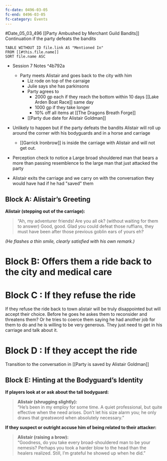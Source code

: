 ```yaml
---
fc-date: 0496-03-05
fc-end: 0496-03-05
fc-category: Events
---
```


#Date_05_03_496 
[[Party Ambushed by Merchant Guild Bandits]] Continuation if the party defeats the bandits 

```dataview
TABLE WITHOUT ID file.link AS "Mentioned In"
FROM [[#this.file.name]]
SORT file.name ASC
```

- Session 7 Notes  ^4b792a
	- Party meets Alistair and goes back to the city with him 
		- Liz rode on top of the carraige 
		- Julie says she has parkinsons 
		- Party agrees to 
			- 2000 gp each if they reach the bottom within 10 days [[Lake Arden Boat Race]] same day 
			- 1000 gp if they take longer 
			- 10% off all items at [[The Dragons Breath Forge]] 
		- [[Party due date for Alistair Goldman]] 

- Unlikely to happen but if the party defeats the bandits Alistair will roll up around the corner with his bodyguards and in a horse and carriage
	- [[Garrick Ironbrow]] is inside the carriage with Alistair and will not get out. 
- Perception check to notice a Large broad shouldered man that bears a more than passing resemblence to the large man that just attacked the party 
- Alistair exits the carriage and we carry on with the conversation they would have had if he had "saved" them 

## **Block A: Alistair’s Greeting**

**Alistair (stepping out of the carriage):**

> “Ah, my adventurer friends! Are you all ok? (without waiting for them to answer) Good, good. Glad you could defeat those ruffians, they must have been after those previous goblin ears of yours eh? 

_(He flashes a thin smile, clearly satisfied with his own remark.)_

# Block B: Offers them a ride back to the city and medical care 

# Block C : If they refuse the ride
If they refuse the ride back to town alistair will be truly disappointed but will accept their choice. Before he goes he askes them to reconsider and threatens them? 
Or he tries to coerce them saying he had another job for them to do and he is willing to be very generous. They just need to get in his carriage and talk about it. 

# Block D : If they accept the ride 
Transition to the conversation in [[Party is saved by Alistair Goldman]] 

## **Block E: Hinting at the Bodyguard’s Identity**

**If players look at or ask about the tall bodyguard:**

> **Alistair (shrugging slightly):**  
> “He’s been in my employ for some time. A quiet professional, but quite effective when the need arises. Don’t let his size alarm you; he only draws that greatsword when absolutely necessary.”

**If they suspect or outright accuse him of being related to their attacker:**

> **Alistair (raising a brow):**  
> “Goodness, do you take every broad-shouldered man to be your nemesis? Perhaps you took a harder blow to the head than the healers realized. Still, I’m grateful he showed up when he did.”